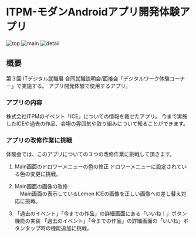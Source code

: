 # ITPM-モダンAndroidアプリ開発体験アプリ

![top](https://github.com/MasakiSakamotoNeo/android_lemon_ice_app/assets/20450429/4c861df8-8c0d-4697-8e4b-bf778e0751fe)
![main](https://github.com/MasakiSakamotoNeo/android_lemon_ice_app/assets/20450429/521f3ed8-0443-4ef3-8fb1-b5e22ced4639)
![detail](https://github.com/MasakiSakamotoNeo/android_lemon_ice_app/assets/20450429/36c4d3a3-5391-4a6e-8da7-5a7751bf7f43)

## 概要
第３回 ITデジタル就職展 合同就職説明会/面接会「デジタルワーク体験コーナー」で実施する。
アプリ開発体験で使用するアプリ。

### アプリの内容
株式会社ITPMのイベント「ICE」についての情報を載せたアプリ。
今まで実施したICEや過去の作品、会場の雰囲気や取り組みについて知ることができます。

### アプリの改修作業に挑戦
体験会では、このアプリについての３つの改修作業に挑戦して頂きます。

1. Main画面のドロワーメニューの色の修正
ドロワーメニューに設定されている色の変更に挑戦。

3. Main画面の画像の改修  
　Main画面の表示しているLemon ICEの画像を正しい画像への差し替え対応に挑戦。

4. 「過去のイベント」「今までの作品」の詳細画面にある「いいね！」ボタン機能の実装
「過去のイベント」「今までの作品」の詳細画面の「いいね」ボタンタップ時の機能追加に挑戦。  
